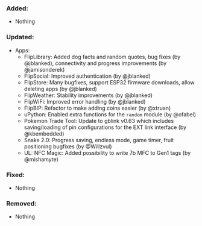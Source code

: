### Added:
- Nothing

### Updated:
- Apps:
  - FlipLibrary: Added dog facts and random quotes, bug fixes (by @jblanked), connectivity and progress improvements (by @jamisonderek)
  - FlipSocial: Improved authentication (by @jblanked)
  - FlipStore: Many bugfixes, support ESP32 firmware downloads, allow deleting apps (by @jblanked)
  - FlipWeather: Stability improvements (by @jblanked)
  - FlipWiFi: Improved error handling (by @jblanked)
  - FlipBIP: Refactor to make adding coins easier (by @xtruan)
  - uPython: Enabled extra functions for the `random` module (by @ofabel)
  - Pokemon Trade Tool: Update to gblink v0.63 which includes saving/loading of pin configurations for the EXT link interface (by @kbembedded)
  - Snake 2.0: Progress saving, endless mode, game timer, fruit positioning bugfixes (by @Willzvul)
  - UL: NFC Magic: Added possibility to write 7b MFC to Gen1 tags (by @mishamyte)

### Fixed:
- Nothing

### Removed:
- Nothing
